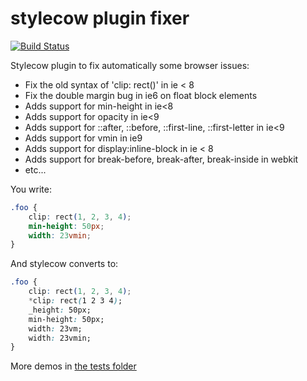 stylecow plugin fixer
=====================

[![Build Status](https://travis-ci.org/stylecow/stylecow-plugin-fixes.svg)](https://travis-ci.org/stylecow/stylecow-plugin-fixes)

Stylecow plugin to fix automatically some browser issues:

* Fix the old syntax of 'clip: rect()' in ie < 8
* Fix the double margin bug in ie6 on float block elements
* Adds support for min-height in ie<8
* Adds support for opacity in ie<9
* Adds support for ::after, ::before, ::first-line, ::first-letter in ie<9
* Adds support for vmin in ie9
* Adds support for display:inline-block in ie < 8
* Adds support for break-before, break-after, break-inside in webkit
* etc...

You write:

```css
.foo {
    clip: rect(1, 2, 3, 4);
    min-height: 50px;
    width: 23vmin;
}
```

And stylecow converts to:


```css
.foo {
    clip: rect(1, 2, 3, 4);
    *clip: rect(1 2 3 4);
    _height: 50px;
    min-height: 50px;
    width: 23vm;
    width: 23vmin;
}
```

More demos in [the tests folder](https://github.com/stylecow/stylecow-plugin-fixes/tree/master/tests/cases)
